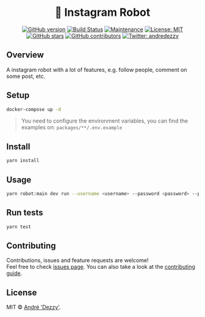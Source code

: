 <h1 align="center">🤖 Instagram Robot</h1>

<div align="center">

  [![GitHub version](https://badge.fury.io/gh/andredezzy%2Finstagram-robot.svg)](https://github.com/andredezzy/instagram-robot)<space><space>
  [![Build Status](https://travis-ci.org/andredezzy/instagram-robot.png?branch=master)](https://travis-ci.org/andredezzy/instagram-robot)<space><space>
  [![Maintenance](https://img.shields.io/badge/Maintained%3F-yes-green.svg)](https://github.com/andredezzy/instagram-robot/graphs/commit-activity)<space><space>
  [![License: MIT](https://img.shields.io/github/license/andredezzy/instagram-robot)](https://github.com/andredezzy/instagram-robot/blob/master/LICENSE)<space><space>
  [![GitHub stars](https://img.shields.io/github/stars/andredezzy/instagram-robot.svg?style=social&label=Star&maxAge=2592000)](https://GitHub.com/andredezzy/instagram-robot/stargazers/)<space><space>
  [![GitHub contributors](https://img.shields.io/github/contributors/andredezzy/instagram-robot.svg)](https://GitHub.com/andredezzy/instagram-robot/graphs/contributors/)<space><space>
  [![Twitter: andredezzy](https://img.shields.io/twitter/follow/andredezzy.svg?style=social)](https://twitter.com/andredezzy)

</div>

## Overview

A instagram robot with a lot of features, e.g. follow people, comment on some post, etc.

## Setup

```sh
docker-compose up -d
```

> You need to configure the environment variables, you can find the examples on: `packages/**/.env.example`

## Install

```sh
yarn install
```

## Usage

```sh
yarn robot:main dev run --username <username> --password <password> --post_url <post_url> --message <message>
```

## Run tests

```sh
yarn test
```

## Contributing

Contributions, issues and feature requests are welcome!<br />Feel free to check [issues page](https://github.com/andredezzy/instagram-robot/issues). You can also take a look at the [contributing guide](https://github.com/andredezzy/instagram-robot/blob/master/CONTRIBUTING.md).

## License

MIT © [André 'Dezzy'](https://github.com/andredezzy).<br />
